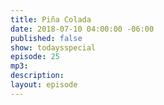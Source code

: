 ```yaml
---
title: Piña Colada
date: 2018-07-10 04:00:00 -06:00
published: false
show: todaysspecial
episode: 25
mp3: 
description: 
layout: episode
---
```


